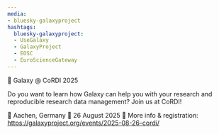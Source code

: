 ```yaml
---
media:
- bluesky-galaxyproject
hashtags:
  bluesky-galaxyproject:
  - UseGalaxy
  - GalaxyProject
  - EOSC
  - EuroScienceGateway
---
```

📣 Galaxy @ CoRDI 2025

Do you want to learn how Galaxy can help you with your research and reproducible research data management? Join us at CoRDI!

📍 Aachen, Germany
📅 26 August 2025
🔗 More info & registration: https://galaxyproject.org/events/2025-08-26-cordi/